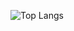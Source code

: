 ![Top Langs](https://github-readme-stats.vercel.app/api/top-langs/?username=ybuxhfgrnbs&theme=transparent&show_icons=true)
